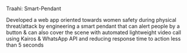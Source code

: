 Traahi: Smart-Pendant

Developed a web app oriented towards women safety during physical threat/attack by engineering a smart
pendant that can alert people by a button & can also cover the scene with automated lightweight video call
using Kairos & WhatsApp API and reducing response time to action less than 5 seconds
